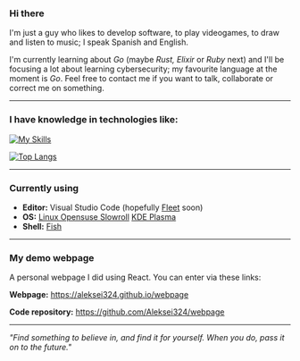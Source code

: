 ### Hi there

I'm just a guy who likes to develop software, to play videogames, to draw and listen to music; I speak Spanish and English.

I'm currently learning about *Go* (maybe *Rust, Elixir* or *Ruby* next) and I'll be focusing a lot about learning cybersecurity; my favourite language at the moment is *Go*. Feel free to contact me if you want to talk, collaborate or correct me on something.

---

### I have knowledge in technologies like:

[![My Skills](https://skillicons.dev/icons?i=git,go,rust,py,ruby,elixir,godot,postgres,flutter,bash,react)](https://skillicons.dev)

[![Top Langs](https://github-readme-stats.vercel.app/api/top-langs/?username=aleksei324&theme=dracula)](https://github.com/anuraghazra/github-readme-stats)

---

### Currently using

- **Editor:** Visual Studio Code (hopefully [Fleet](https://www.jetbrains.com/fleet/) soon)
- **OS:** [Linux Opensuse Slowroll](https://www.opensuse.org) [KDE Plasma](https://kde.org/plasma-desktop/)
- **Shell:** [Fish](https://fishshell.com/)

---

### My demo webpage

A personal webpage I did using React. You can enter via these links:

**Webpage:** https://aleksei324.github.io/webpage

**Code repository:** https://github.com/Aleksei324/webpage

---

*"Find something to believe in, and find it for yourself. When you do, pass it on to the future."*

<!--
**Aleksei324/Aleksei324** is a ✨ _special_ ✨ repository because its `README.md` (this file) appears on your GitHub profile.

Here are some ideas to get you started:

- 👯 I’m looking to collaborate on open source projects
- 🔭 I’m currently working on web projects and _Numfinity_
- 🌱 I’m currently learning ...
- 🤔 I’m looking for help with ...
- 💬 Ask me about ...
- 📫 How to reach me: ...
- 😄 Pronouns: ...
- ⚡ Fun fact: ...
-->

